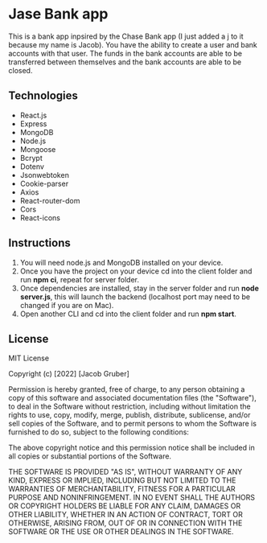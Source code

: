 # Jase Bank app

<p>This is a bank app inpsired by the Chase Bank app (I just added a j to it because my name is Jacob). You have the ability to create a user and bank accounts with that user.
The funds in the bank accounts are able to be transferred between themselves and the bank accounts are able to be closed.
</p>

## Technologies
+ React.js
+ Express
+ MongoDB
+ Node.js
+ Mongoose
+ Bcrypt
+ Dotenv
+ Jsonwebtoken
+ Cookie-parser
+ Axios
+ React-router-dom
+ Cors
+ React-icons

## Instructions
1. You will need node.js and MongoDB installed on your device.
2. Once you have the project on your device cd into the client folder and run **npm ci**, repeat for server folder.
3. Once dependencies are installed, stay in the server folder and run **node server.js**, this will launch the backend (localhost port may need to be changed if you are on Mac).
4. Open another CLI and cd into the client folder and run **npm start**.

## License
MIT License

Copyright (c) [2022] [Jacob Gruber]

Permission is hereby granted, free of charge, to any person obtaining a copy
of this software and associated documentation files (the "Software"), to deal
in the Software without restriction, including without limitation the rights
to use, copy, modify, merge, publish, distribute, sublicense, and/or sell
copies of the Software, and to permit persons to whom the Software is
furnished to do so, subject to the following conditions:

The above copyright notice and this permission notice shall be included in all
copies or substantial portions of the Software.

THE SOFTWARE IS PROVIDED "AS IS", WITHOUT WARRANTY OF ANY KIND, EXPRESS OR
IMPLIED, INCLUDING BUT NOT LIMITED TO THE WARRANTIES OF MERCHANTABILITY,
FITNESS FOR A PARTICULAR PURPOSE AND NONINFRINGEMENT. IN NO EVENT SHALL THE
AUTHORS OR COPYRIGHT HOLDERS BE LIABLE FOR ANY CLAIM, DAMAGES OR OTHER
LIABILITY, WHETHER IN AN ACTION OF CONTRACT, TORT OR OTHERWISE, ARISING FROM,
OUT OF OR IN CONNECTION WITH THE SOFTWARE OR THE USE OR OTHER DEALINGS IN THE
SOFTWARE.